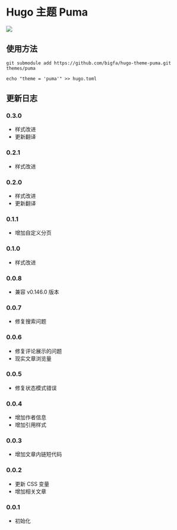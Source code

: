 # Hugo 主题 Puma

![](https://static.fatesinger.com/2025/01/10eb5gy4cj9fvxag.png)

## 使用方法

```
git submodule add https://github.com/bigfa/hugo-theme-puma.git themes/puma

echo "theme = 'puma'" >> hugo.toml
```

## 更新日志

### 0.3.0

-   样式改进
-   更新翻译

### 0.2.1

-   样式改进

### 0.2.0

-   样式改进
-   更新翻译

### 0.1.1

-   增加自定义分页

### 0.1.0

-   样式改进

### 0.0.8

-   兼容 v0.146.0 版本

### 0.0.7

-   修复搜索问题

### 0.0.6

-   修复评论展示的问题
-   现实文章浏览量

### 0.0.5

-   修复状态模式错误

### 0.0.4

-   增加作者信息
-   增加引用样式

### 0.0.3

-   增加文章内链短代码

### 0.0.2

-   更新 CSS 变量
-   增加相关文章

### 0.0.1

-   初始化
